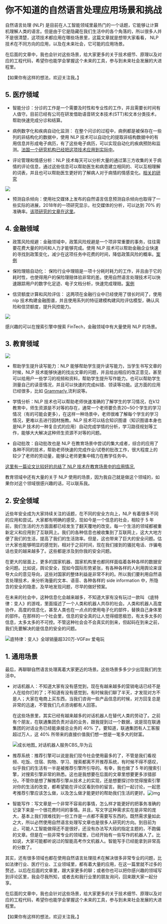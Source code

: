 # 你不知道的自然语言处理应用场景和挑战

自然语言处理 (NLP) 是目前在人工智能领域里最热门的一个话题，它能够让计算机理解人类的语言。但是由于它是隐藏在我们生活中的各个角落的，所以很多人并不是很清楚，这项技术都应用在哪些场景里，这篇文章就是想带大家看看， NLP 技术在不同方向的应用，以及在未来社会，它可能的应用场景。

在后面的文章中，我也会针对这些场景，给大家更多的关于技术细节、原理以及对应的工程代码，希望你也能学会掌握这个未来的工具，参与到未来社会发展的大进程里。

【如果你有这样的想法，欢迎关注我。】


## 5. 医疗领域

- 智能分诊：分诊的工作是一个需要及时性和专业性的工作，并且需要长时间有人值守。目前已经有公司在研发借助语音转文本技术(STT)和文本分类技术，帮助快速完成分诊和结算。

- 病例数字化和疾病自动化监测： 在整个问诊的过程中，病例都是被保存在一些列的非结构化的数据中，使用 NLP 技术可以自动化的提取非结构数据中的有用信息并形成电子病历，有了这些电子病历，可以实现自动化的疾病预防和监测。[法国一个研究机构已经把这项技术应用到实际中](https://www.aclweb.org/anthology/W09-4506.pdf)。

- 评论管理和情感分析：NLP 技术每天可以分析大量的通过第三方收集的关于病情的评论信息，通过这些信息可以帮助医生和病患建立相同的、可以互相理解的词表，并且也可以帮助医生更好的了解病人对于病情的情感变化。[相关的研究](https://go.binaryfountain.com/rs/425-FDD-771/images/Temple-Case-Study-2019.pdf)

![](https://www.binaryfountain.com/wp-content/uploads/2020/06/NLPBreakdown-1.png)

- 预测自杀倾向：使用社交媒体上发布的自然语言信息预测自杀倾向也取得了一些实际的进展，2018年的一项研究显示，社交媒体的分析，可以达到 70% 的准确率。[该项研究的文章在这里](https://www.ncbi.nlm.nih.gov/pmc/articles/PMC6111391/)。


## 4. 金融领域

- 政策风险规避：金融领域中，政策风险规避是一个项非常重要的事务，往往需要花费大量的时间和人力才能够完成。使用 NLP 技术可以帮助金融企业快速的寻找到政策变化，减少在这项任务中花费的时间，降低政策风险的概率。[案例](https://www.hitachivantara.com/en-us/pdfd/brochure/banking-communications-governance-reporting-regtech-use-case.pdf)

- 保险理赔自动化： 保险行业中理赔是一项十分耗时耗力的工作，并且由于它的耗时性，也使得用户的保险理赔体验非常的差。使用自然语言处理技术可以快速跟踪用户的数字化足迹、电子文档分析，快速完成理赔。[案例](lemonade.com/blog/lemonade-sets-new-world-record/)

- 信贷额度计算和风险评估： 这两项在金融行业中已经使用了很长时间了，使用 nlp 技术构建金融图谱，并且使用系列的特征建模构建风险评估模型，确认风险和信贷额度，提升风控能力。

![](https://libraryeuroparl.files.wordpress.com/2019/02/eprs-briefing-635513-fintech-and-eu-final.jpg?w=600)

感兴趣的可以在搜索引擎中搜索 FinTech，金融领域中有大量使用 NLP 的场景。


## 3. 教育领域

![](https://s32152.pcdn.co/wp-content/uploads/2018/11/rich-countries-too-many-children-fall-behind-education-Unicef_Helsinki41.jpg)

- 帮助学生提升读写能力：NLP 能够帮助学生提升读写能力，当学生书写文章的时候，NLP 技术能够快速的找出文章的问题，并且给出相应的改正意见，甚至可以给用户一些学习的视频和资料，帮助学生提升写作能力。也可以帮助学生测量自己的读音情况，并且可以快速的完成纠错、领读等功能。这方面的应用已经很多，比如 [Grammarly](https://www.grammarly.com/),流利说等。

- 学情分析：NLP 技术也可以帮助老师快速准确的了解学生的学习情况，在k12教育中，师生资源是不对等的存在，通常一个老师要负责20~50个学生的学习情况（有的可能会更多），在这样一种场景中，老师很难了解每个学生的学习情况，更难以去进行因材施教。NLP 技术可以结合知识图谱（知识图谱本身也是NLP 技术的一种复合式的应用）自动完成学情的分析，学习路径规划等工作，能够大大解决这种师生资源不对等的问题。

- 自动批改：自动批改也是 NLP 在教育场景中尝试的集大成者，综合的应用了各种不同的技术，帮助老师快速的完成作业/试卷的批改工作，很大程度上的较少了老师的劳动量，能够让老师更集中精力在教学任务中。

[这里有一篇论文比较好的总结了 NLP 技术在教育场景中的应用情况.](https://thesai.org/Downloads/Volume5No12/Paper_10-Natural_Language_Processing.pdf)

教育领域中还有大量的关于 NLP 使用的场景，因为我自己就是做这个领域的，如果你对这个领域很感兴趣的话，可以联系我。


## 2. 安全领域

近些年安全成为大家持续关注的话题，在不同的安全方向上，NLP 有着很多不同的应用和尝试。大家都有明确的感受，现如今是一个信息的社会，相较于 5 年前，我们生活的方方面面都已经发生了翻天覆地的改变。每一个生活的领域都被重新定义和应用到了互联网上。我们的各种信息也被收集到了互联网上，这大大地方便了我们的生活，提高了我们的生活效率。但是，这也带来了巨大的安全问题。估计大家也能够明显的感觉到，相对于之前时间，现在我们接到的骚扰电话、诈骗电话也变的越来越多了。这些都是涉及到你我的安全问题。

在更大的层面上，更多的国家机器、国家机构里也都同样面临着各种各样的数据安全问题。比如说，舆论安全，现如今国际形势紧张，有各种各样的人利用舆论来误导大众的意见导向，这些对国家的整体利益是非常不利的。所以我们要利用自然语言处理技术，来分析海量的文本、语音、各种各样的 side information 中，所隐含的安全的隐患，及早地发现问题，尽早的做好预案。

在未来的社会中，这种信息化会越来越多，不知道大家有没有玩过一款叫 《底特律：变人》的游戏，里面描述了一个人类和机器人共存的社会。人类和机器人高度协作，高度的信息化，甚至人类也在一点点的使用电子化的部件，替换自己身体里的部件。在那样的一个社会里，信息的安全真的让人觉得细思极恐，有太多太多的信息，太多太多的不可控。不管这种社会会不会真实的到来，但起码在到来之前，我们先要解决的是信息的安全的问题。

![底特律：变人》全球销量超320万-VGFav 爱电玩](https://www.vgfav.com/upload/user/3/article/0f459e5ec344166ed9488a8d4fe6f162.jpg)

## 1. 通用场景

最后，再聊聊自然语言处理离着大家更近的场景。这些场景多多少少出现我们的生活中。

- 对话机器人：不知道大家有没有感觉到，现在有越来越多的营销电话已经不是人在给你打的了；不知道有没有感觉到，有时候我们聊了半天，才发现对方不是人；大家在电商上买东西，当我们咨询一些产品信息的时候，对方回复总是非常的迅速，不管我们几点咨询都有人回答。

  在这些场景里，其实已经有越来越多的对话机器人在替代人类的劳动了。之前有个朋友，在联通集团负责对话的业务，跟我提到过一个数据，说是现在联通集团的对话业务已经能承接总业务的 40% 了。要知道，联通集团有人工客服超过万人，这 40% 所带来的直接价值我们想一想是一笔多大的财富。

  ![成长地图_ 对话机器人服务CBS_华为云](https://support.huaweicloud.com/cbs/files/fa54b0369524c0ab1637c6af156b5dee.png)

- 推荐系统：推荐引擎可以说是我们现今社会使用最多的了，不管是我们看视频、吃饭、住宿、购物、学习、搜索都离不开推荐系统，有时候不得不感叹，似乎我们的生活有一半是被推荐引擎所引导的。有幸，我也做了 5 年的搜索引擎，对搜索引擎非常的熟悉。这也是我想要在后面的文章里想要更多涉猎部分。不管你是想了解推荐引擎从技术上的实现，还是想要探讨你觉得搜索引擎对你的生活的改变，都希望能在评论区看到你的留言。我们一起讨论，一起思考推荐引擎应该怎么做，以及怎么做才能更好的帮助我们生活的更好。![img](http://aimaksen.bslience.cn/recsys_app.jpg)

- 智能写作：写文章是一个非常不容易的事情，怎么样才能更好的把事务准确的记录下来是一个很花费时间的事情。并且，写文字这种需求实在是非常的庞大，基本上我们很难找到一份工作是一点都不需要写东西的。既然需求量如此之大，所以必然使用自然语言处理写文章也是很多人研究的方向。到目前为止，可能人工智能做得还不是很好，还没有办法写大段的指定主题的，不跑偏的文章。但是在一些非常专业的领域里，已经开始有一些写作的机器人了。比如说，大家可能都听说过的智能高考作文机器人。智能写手已经能拿到非常高的分数了。

其实，还有很多领域也都在使用自然语言处理技术在解决很多非常专业的问题，比如法律行业、医疗行业、工业领域里，都有着大量的应用，在这一篇里就不过多的赘述，以后在后面的文章里，跟大家更多的聊；或者你也可以把你感兴趣的领域写到评论区里，我会尽我所知，或者去和我行业里的朋友询问，回来跟大家一起分享。

在后面的文章中，我也会针对这些场景，给大家更多的关于技术细节、原理以及对应的工程代码，希望你也能学会掌握这个未来的工具，参与到未来社会发展的大进程里。

【如果你有这样的想法，欢迎关注我。】







